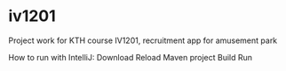 # iv1201
Project work for KTH course IV1201, recruitment app for amusement park

How to run with IntelliJ:
Download
Reload Maven project
Build
Run